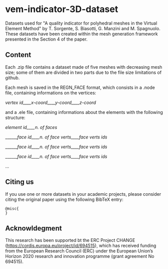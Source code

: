 # vem-indicator-3D-dataset
Datasets used for "A quality indicator for polyhedral meshes in the Virtual Element Method" by T. Sorgente, S. Biasotti, G. Manzini and M. Spagnuolo.
These datasets have been created within the mesh generation framework presented in the Section 4 of the paper.

## Content
Each .zip file contains a dataset made of five meshes with decreasing mesh size; some of them are divided in two parts due to the file size limitations of github.

Each mesh is saved in the REGN_FACE format, which consists in a .node file, containing informations on the vertices:

_vertex id____x-coord____y-coord____z-coord_

and a .ele file, containing informations about the elements with the following structure:

_element id____n. of faces_

_______face id____n. of face verts____face verts ids_

_______face id____n. of face verts____face verts ids_

_______face id____n. of face verts____face verts ids_

...

## Citing us
If you use one or more datasets in your academic projects, please consider citing the original paper using the following BibTeX entry:

```
@misc{
}
```

## Acknowldegment
This research has been supported bt the ERC Project CHANGE (https://cordis.europa.eu/project/id/694515), which has received funding from the European Research Council (ERC) under the European Union’s Horizon 2020 research and innovation programme (grant agreement No 694515).
